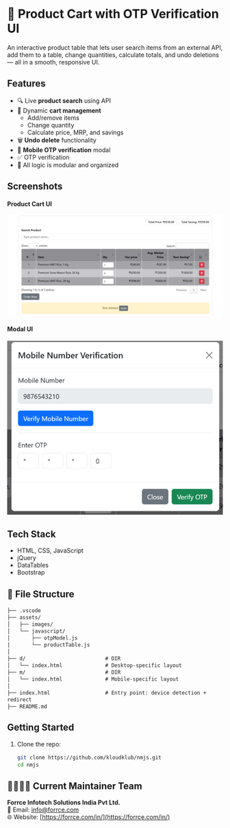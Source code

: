 # 🛒 Product Cart with OTP Verification UI

An interactive product table that lets user search items from an external API, add them to a table, change quantities, calculate totals, and undo deletions — all in a smooth, responsive UI.

## Features

- 🔍 Live **product search** using API
- 🛒 Dynamic **cart management**
  - Add/remove items
  - Change quantity
  - Calculate price, MRP, and savings
- 🗑️ **Undo delete** functionality
- 📱 **Mobile OTP verification** modal
- ✅ OTP verification
- 🔄 All logic is modular and organized

## Screenshots

#### Product Cart UI

![App Screenshot](assets/images/product-table.png)

#### Modal UI

![App Screenshot](assets/images/modal.png)

## Tech Stack

- HTML, CSS, JavaScript
- jQuery
- DataTables
- Bootstrap

## 📂 File Structure

```
├── .vscode
├── assets/
│   ├── images/
│   └── javascript/
│       ├── otpModel.js
|       └── productTable.js
│
├── d/                          # DIR
│   └── index.html              # Desktop-specific layout
├── m/                          # DIR
│   └── index.html              # Mobile-specific layout
│
├── index.html                  # Entry point: device detection + redirect
├── README.md

```

## Getting Started

1. Clone the repo:
   ```bash
   git clone https://github.com/kloudklub/nmjs.git
   cd nmjs
   ```

## 🙋‍♂️🧑‍💻 Current Maintainer Team

**Forrce Infotech Solutions India Pvt Ltd.**  
📧 Email: [info@forrce.com](mailto:info@forrce.com)  
🌐 Website: [https://forrce.com/in/](https://forrce.com/in/)
